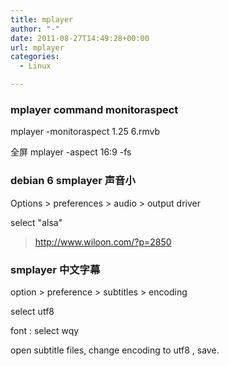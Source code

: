 ```yaml
---
title: mplayer
author: "-"
date: 2011-08-27T14:49:28+00:00
url: mplayer
categories:
  - Linux

---
```


### mplayer command monitoraspect
mplayer -monitoraspect 1.25 6.rmvb

全屏 mplayer -aspect 16:9 -fs 

### debian 6 smplayer 声音小
Options > preferences > audio > output driver
  
select "alsa"

>http://www.wiloon.com/?p=2850


### smplayer 中文字幕
option > preference > subtitles > encoding
  
select utf8
  
font : select wqy
  
open subtitle files, change encoding to utf8 , save.
